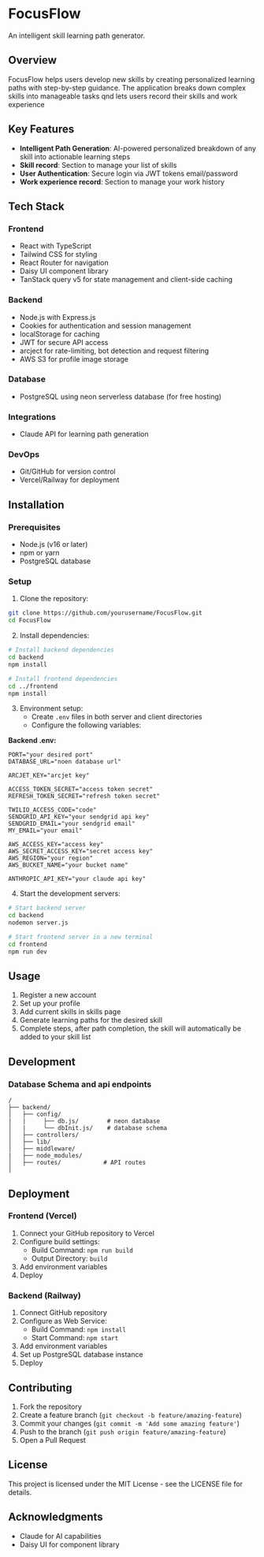 # FocusFlow

An intelligent skill learning path generator.

## Overview

FocusFlow helps users develop new skills by creating personalized learning paths with step-by-step guidance. The application breaks down complex skills into manageable tasks qnd lets users record their skills and work experience

## Key Features

- **Intelligent Path Generation**: AI-powered personalized breakdown of any skill into actionable learning steps
- **Skill record**: Section to manage your list of skills
- **User Authentication**: Secure login via JWT tokens email/password
- **Work experience record**: Section to manage your work history

## Tech Stack

### Frontend
- React with TypeScript
- Tailwind CSS for styling
- React Router for navigation
- Daisy UI component library
- TanStack query v5 for state management and client-side caching

### Backend
- Node.js with Express.js
- Cookies for authentication and session management
- localStorage for caching
- JWT for secure API access
- arcject for rate-limiting, bot detection and request filtering
- AWS S3 for profile image storage

### Database
- PostgreSQL using neon serverless database (for free hosting)

### Integrations
- Claude API for learning path generation

### DevOps
- Git/GitHub for version control
- Vercel/Railway for deployment

## Installation

### Prerequisites
- Node.js (v16 or later)
- npm or yarn
- PostgreSQL database

### Setup

1. Clone the repository:
```bash
git clone https://github.com/yourusername/FocusFlow.git
cd FocusFlow
```

2. Install dependencies:
```bash
# Install backend dependencies
cd backend
npm install

# Install frontend dependencies
cd ../frontend
npm install
```

3. Environment setup:
   - Create `.env` files in both server and client directories
   - Configure the following variables:

**Backend .env:**
```
PORT="your desired port"
DATABASE_URL="noen database url"

ARCJET_KEY="arcjet key"

ACCESS_TOKEN_SECRET="access token secret"
REFRESH_TOKEN_SECRET="refresh token secret"

TWILIO_ACCESS_CODE="code"
SENDGRID_API_KEY="your sendgrid api key"
SENDGRID_EMAIL="your sendgrid email"
MY_EMAIL="your email"

AWS_ACCESS_KEY="access key"
AWS_SECRET_ACCESS_KEY="secret access key"
AWS_REGION="your region"
AWS_BUCKET_NAME="your bucket name"

ANTHROPIC_API_KEY="your claude api key"
```

4. Start the development servers:
```bash
# Start backend server
cd backend
nodemon server.js

# Start frontend server in a new terminal
cd frontend
npm run dev
```

## Usage

1. Register a new account
2. Set up your profile
3. Add current skills in skills page
4. Generate learning paths for the desired skill
5. Complete steps, after path completion, the skill will automatically be added to your skill list

## Development

### Database Schema and api endpoints
```
/
├── backend/                   
│   ├── config/
|   |     ├── db.js/        # neon database
│   |     └── dbInit.js/    # database schema
│   ├── controllers/
│   ├── lib/       
│   ├── middleware/
|   ├── node_modules/       
│   ├── routes/            # API routes
│
```

## Deployment

### Frontend (Vercel)
1. Connect your GitHub repository to Vercel
2. Configure build settings:
   - Build Command: `npm run build`
   - Output Directory: `build`
3. Add environment variables
4. Deploy

### Backend (Railway)
1. Connect GitHub repository
2. Configure as Web Service:
   - Build Command: `npm install`
   - Start Command: `npm start`
3. Add environment variables
4. Set up PostgreSQL database instance
5. Deploy

## Contributing

1. Fork the repository
2. Create a feature branch (`git checkout -b feature/amazing-feature`)
3. Commit your changes (`git commit -m 'Add some amazing feature'`)
4. Push to the branch (`git push origin feature/amazing-feature`)
5. Open a Pull Request

## License

This project is licensed under the MIT License - see the LICENSE file for details.

## Acknowledgments

- Claude for AI capabilities
- Daisy UI for component library
